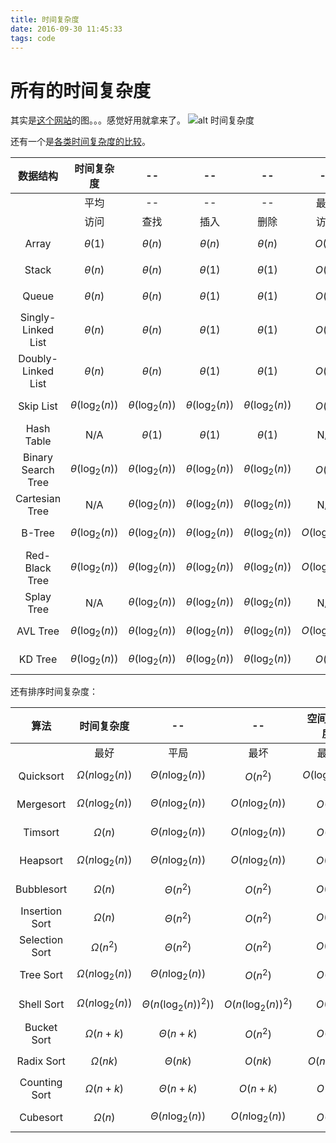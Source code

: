 ```yaml
---
title: 时间复杂度
date: 2016-09-30 11:45:33
tags: code
---
```

# 所有的时间复杂度

其实是[这个网站](http://bigocheatsheet.com/)的图。。。感觉好用就拿来了。
![alt 时间复杂度](http://odzz59auo.bkt.clouddn.com/big-o-cheat-sheet-poster.png "时间复杂度")

还有一个是[各类时间复杂度的比较](http://odzz59auo.bkt.clouddn.com/big-o-cheatsheet.pdf)。

|数据结构|时间复杂度|--|--|--|--|--|--|--|空间复杂度|
|:----:|:--:|:--:|:--:|:--:|:--:|:--:|:--:|:--:|:----:|
||平均|--|--|--|最快|--|--|--|最坏|
||访问|查找|插入|删除|访问|查找|插入|删除||
|Array|$$\theta(1)$$|$$\theta(n)$$|$$\theta(n)$$|$$\theta(n)$$|$$O(1)$$|$$O(n)$$|$$O(n)$$|$$O(n)$$|$$O(n)$$|
|Stack|$$\theta(n)$$|$$\theta(n)$$|$$\theta(1)$$|$$\theta(1)$$|$$O(n)$$|$$O(n)$$|$$O(1)$$|$$O(1)$$|$$O(n)$$|
|Queue|$$\theta(n)$$|$$\theta(n)$$|$$\theta(1)$$|$$\theta(1)$$|$$O(n)$$|$$O(n)$$|$$O(1)$$|$$O(1)$$|$$O(n)$$|
|Singly-Linked List|$$\theta(n)$$|$$\theta(n)$$|$$\theta(1)$$|$$\theta(1)$$|$$O(n)$$|$$O(n)$$|$$O(1)$$|$$O(1)$$|$$O(n)$$|
|Doubly-Linked List|$$\theta(n)$$|$$\theta(n)$$|$$\theta(1)$$|$$\theta(1)$$|$$O(n)$$|$$O(n)$$|$$O(1)$$|$$O(1)$$|$$O(n)$$|
|Skip List|$$\theta(\log_2(n))$$|$$\theta(\log_2(n))$$|$$\theta(\log_2(n))$$|$$\theta(\log_2(n))$$|$$O(n)$$|$$O(n)$$|$$O(n)$$|$$O(n)$$|$$O(n\log_2(n))$$|
|Hash Table|N/A|$$\theta(1)$$|$$\theta(1)$$|$$\theta(1)$$|N/A|$$O(n)$$|$$O(n)$$|$$O(n)$$|$$O(n)$$|
|Binary Search Tree|$$\theta(\log_2(n))$$|$$\theta(\log_2(n))$$|$$\theta(\log_2(n))$$|$$\theta(\log_2(n))$$|$$O(n)$$|$$O(n)$$|$$O(n)$$|$$O(n)$$|$$O(n)$$|
|Cartesian Tree|N/A|$$\theta(\log_2(n))$$|$$\theta(\log_2(n))$$|$$\theta(\log_2(n))$$|N/A|$$O(n)$$|$$O(n)$$|$$O(n)$$|$$O(n)$$
|B-Tree|$$\theta(\log_2(n))$$|$$\theta(\log_2(n))$$|$$\theta(\log_2(n))$$|$$\theta(\log_2(n))$$|$$O(\log_2(n))$$|$$O(\log_2(n))$$|$$O(\log_2(n))$$|$$O(\log_2(n))$$|$$O(n)$$|
|Red-Black Tree|$$\theta(\log_2(n))$$|$$\theta(\log_2(n))$$|$$\theta(\log_2(n))$$|$$\theta(\log_2(n))$$|$$O(\log_2(n))$$|$$O(\log_2(n))$$|$$O(\log_2(n))$$|$$O(\log_2(n))$$|$$O(n)$$|
|Splay Tree|N/A|$$\theta(\log_2(n))$$|$$\theta(\log_2(n))$$|$$\theta(\log_2(n))$$|N/A|$$O(\log_2(n))$$|$$O(\log_2(n))$$|$$O(\log_2(n))$$|$$O(n)$$
|AVL Tree|$$\theta(\log_2(n))$$|$$\theta(\log_2(n))$$|$$\theta(\log_2(n))$$|$$\theta(\log_2(n))$$|$$O(\log_2(n))$$|$$O(\log_2(n))$$|$$O(\log_2(n))$$|$$O(\log_2(n))$$|$$O(n)$$|
|KD Tree|$$\theta(\log_2(n))$$|$$\theta(\log_2(n))$$|$$\theta(\log_2(n))$$|$$\theta(\log_2(n))$$|$$O(n)$$|$$O(n)$$|$$O(n)$$|$$O(n)$$|$$O(n)$$|

还有排序时间复杂度：

|算法|时间复杂度|--|--|空间复杂度|
|:--:|:--:|:--:|:--:|:--:|
| |最好|平局|最坏|最坏|
|Quicksort|$$\Omega(n\log_2(n))$$|$$\Theta(n\log_2(n))$$|$$O(n^2)$$|$$O(\log_2(n))$$|
|Mergesort|$$\Omega(n\log_2(n))$$|$$\Theta(n\log_2(n))$$|$$O(n\log_2(n))$$|$$O(n)$$|
|Timsort|$$\Omega(n)$$|$$\Theta(n\log_2(n))$$|$$O(n\log_2(n))$$|$$O(n)$$|
|Heapsort|$$\Omega(n\log_2(n))$$|$$\Theta(n\log_2(n))$$|$$O(n\log_2(n))$$|$$O(1)$$|
|Bubblesort|$$\Omega(n)$$|$$\Theta(n^2)$$|$$O(n^2)$$|$$O(1)$$|
|Insertion Sort|$$\Omega(n)$$|$$\Theta(n^2)$$|$$O(n^2)$$|$$O(1)$$|
|Selection Sort|$$\Omega(n^2)$$|$$\Theta(n^2)$$|$$O(n^2)$$|$$O(1)$$|
|Tree Sort|$$\Omega(n\log_2(n))$$|$$\Theta(n\log_2(n))$$|$$O(n^2)$$|$$O(n)$$|
|Shell Sort|$$\Omega(n\log_2(n))$$|$$\Theta(n(\log_2(n))^2))$$|$$O(n(\log_2(n))^2)$$|$$O(1)$$|
|Bucket Sort|$$\Omega(n+k)$$|$$\Theta(n+k)$$|$$O(n^2)$$|$$O(n)$$|
|Radix Sort|$$\Omega(nk)$$|$$\Theta(nk)$$|$$O(nk)$$|$$O(n+k)$$|
|Counting Sort|$$\Omega(n+k)$$|$$\Theta(n+k)$$|$$O(n+k)$$|$$O(k)$$|
|Cubesort|$$\Omega(n)$$|$$\Theta(n\log_2(n))$$|$$O(n\log_2(n))$$|$$O(n)$$|
